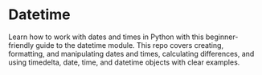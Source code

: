 # Datetime
Learn how to work with dates and times in Python with this beginner-friendly guide to the datetime module. This repo covers creating, formatting, and manipulating dates and times, calculating differences, and using timedelta, date, time, and datetime objects with clear examples.
